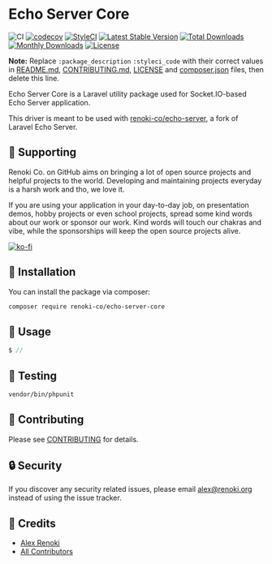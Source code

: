 Echo Server Core
================

![CI](https://github.com/renoki-co/echo-server-core/workflows/CI/badge.svg?branch=master)
[![codecov](https://codecov.io/gh/renoki-co/echo-server-core/branch/master/graph/badge.svg)](https://codecov.io/gh/renoki-co/echo-server-core/branch/master)
[![StyleCI](https://github.styleci.io/repos/:styleci_code/shield?branch=master)](https://github.styleci.io/repos/:styleci_code)
[![Latest Stable Version](https://poser.pugx.org/renoki-co/echo-server-core/v/stable)](https://packagist.org/packages/renoki-co/echo-server-core)
[![Total Downloads](https://poser.pugx.org/renoki-co/echo-server-core/downloads)](https://packagist.org/packages/renoki-co/echo-server-core)
[![Monthly Downloads](https://poser.pugx.org/renoki-co/echo-server-core/d/monthly)](https://packagist.org/packages/renoki-co/echo-server-core)
[![License](https://poser.pugx.org/renoki-co/echo-server-core/license)](https://packagist.org/packages/renoki-co/echo-server-core)

**Note:** Replace  ```:package_description``` ```:styleci_code``` with their correct values in [README.md](README.md), [CONTRIBUTING.md](CONTRIBUTING.md), [LICENSE](LICENSE) and [composer.json](composer.json) files, then delete this line.

Echo Server Core is a Laravel utility package used for Socket.IO-based Echo Server application.

This driver is meant to be used with [renoki-co/echo-server](https://github.com/renoki-co/echo-server), a fork of Laravel Echo Server.

## 🤝 Supporting

Renoki Co. on GitHub aims on bringing a lot of open source projects and helpful projects to the world. Developing and maintaining projects everyday is a harsh work and tho, we love it.

If you are using your application in your day-to-day job, on presentation demos, hobby projects or even school projects, spread some kind words about our work or sponsor our work. Kind words will touch our chakras and vibe, while the sponsorships will keep the open source projects alive.

[![ko-fi](https://www.ko-fi.com/img/githubbutton_sm.svg)](https://ko-fi.com/R6R42U8CL)

## 🚀 Installation

You can install the package via composer:

```bash
composer require renoki-co/echo-server-core
```

## 🙌 Usage

```php
$ //
```

## 🐛 Testing

``` bash
vendor/bin/phpunit
```

## 🤝 Contributing

Please see [CONTRIBUTING](CONTRIBUTING.md) for details.

## 🔒  Security

If you discover any security related issues, please email alex@renoki.org instead of using the issue tracker.

## 🎉 Credits

- [Alex Renoki](https://github.com/rennokki)
- [All Contributors](../../contributors)
